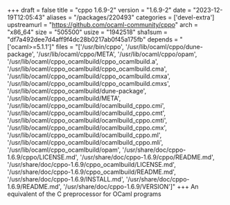 +++
draft = false
title = "cppo 1.6.9-2"
version = "1.6.9-2"
date = "2023-12-19T12:05:43"
aliases = "/packages/220493"
categories = ['devel-extra']
upstreamurl = "https://github.com/ocaml-community/cppo"
arch = "x86_64"
size = "505500"
usize = "1942518"
sha1sum = "df7a492dee7d4aff9f4dc28b0217ab0f45a175fb"
depends = "['ocaml>=5.1.1']"
files = "['/usr/bin/cppo', '/usr/lib/ocaml/cppo/dune-package', '/usr/lib/ocaml/cppo/META', '/usr/lib/ocaml/cppo/opam', '/usr/lib/ocaml/cppo_ocamlbuild/cppo_ocamlbuild.a', '/usr/lib/ocaml/cppo_ocamlbuild/cppo_ocamlbuild.cma', '/usr/lib/ocaml/cppo_ocamlbuild/cppo_ocamlbuild.cmxa', '/usr/lib/ocaml/cppo_ocamlbuild/cppo_ocamlbuild.cmxs', '/usr/lib/ocaml/cppo_ocamlbuild/dune-package', '/usr/lib/ocaml/cppo_ocamlbuild/META', '/usr/lib/ocaml/cppo_ocamlbuild/ocamlbuild_cppo.cmi', '/usr/lib/ocaml/cppo_ocamlbuild/ocamlbuild_cppo.cmt', '/usr/lib/ocaml/cppo_ocamlbuild/ocamlbuild_cppo.cmti', '/usr/lib/ocaml/cppo_ocamlbuild/ocamlbuild_cppo.cmx', '/usr/lib/ocaml/cppo_ocamlbuild/ocamlbuild_cppo.ml', '/usr/lib/ocaml/cppo_ocamlbuild/ocamlbuild_cppo.mli', '/usr/lib/ocaml/cppo_ocamlbuild/opam', '/usr/share/doc/cppo-1.6.9/cppo/LICENSE.md', '/usr/share/doc/cppo-1.6.9/cppo/README.md', '/usr/share/doc/cppo-1.6.9/cppo_ocamlbuild/LICENSE.md', '/usr/share/doc/cppo-1.6.9/cppo_ocamlbuild/README.md', '/usr/share/doc/cppo-1.6.9/INSTALL.md', '/usr/share/doc/cppo-1.6.9/README.md', '/usr/share/doc/cppo-1.6.9/VERSION']"
+++
An equivalent of the C preprocessor for OCaml programs